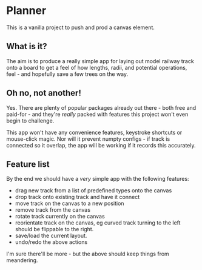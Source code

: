 # Planner

This is a vanilla project to push and prod a canvas element.

## What is it?

The aim is to produce a really simple app for laying out model railway track onto a board to get a feel of how lengths, radii, and potential operations, feel - and hopefully save a few trees on the way.

## Oh no, not another!

Yes.  There are plenty of popular packages already out there - both free and paid-for - and they're *really* packed with features this project won't even begin to challenge.

This app won't have any convenience features, keystroke shortcuts or mouse-click magic.  Nor will it prevent numpty configs - if track is connected so it overlap, the app will be working if it records this accurately.

## Feature list

By the end we should have a *very* simple app with the following features:

- drag new track from a list of predefined types onto the canvas
- drop track onto existing track and have it connect
- move track on the canvas to a new position
- remove track from the canvas
- rotate track currently on the canvas
- reorientate track on the canvas, eg curved track turning to the left should be flippable to the right.
- save/load the current layout.
- undo/redo the above actions

I'm sure there'll be more - but the above should keep things from meandering.
